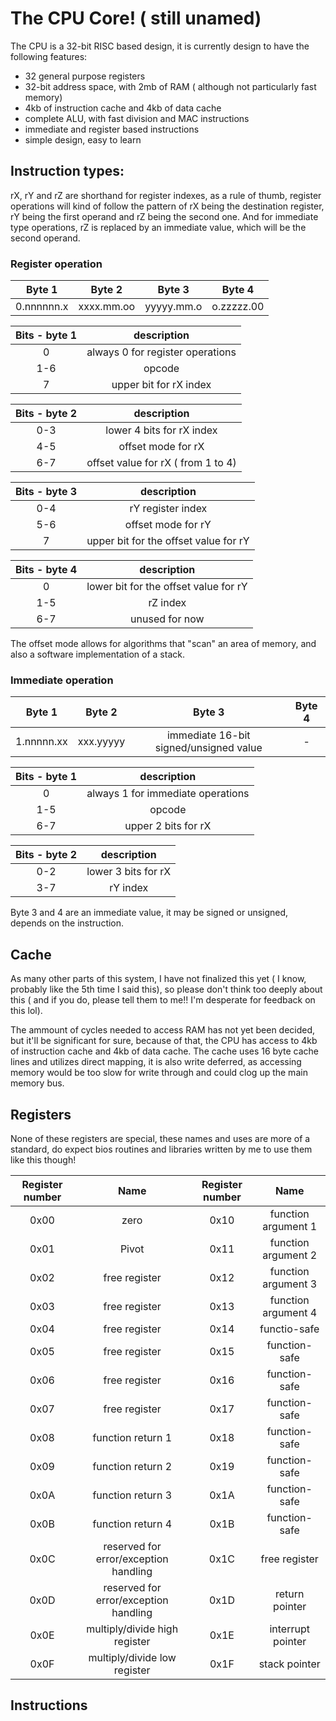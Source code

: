 # The CPU Core! ( still unamed)

The CPU is a 32-bit RISC based design, it is currently design to have the following features:

- 32 general purpose registers
- 32-bit address space, with 2mb of RAM ( although not particularly fast memory)
- 4kb of instruction cache and 4kb of data cache
- complete ALU, with fast division and MAC instructions
- immediate and register based instructions
- simple design, easy to learn

## Instruction types:

rX, rY and rZ are shorthand for register indexes, as a rule of thumb, register operations will kind of follow the pattern of rX being the destination register, rY being the first operand and rZ being the second one. And for immediate type operations, rZ is replaced by an immediate value, which will be the second operand.

### Register operation

| Byte 1 | Byte 2 | Byte 3 | Byte 4 | 
| :-: | :-: | :-: | :-: 
| 0.nnnnnn.x | xxxx.mm.oo | yyyyy.mm.o | o.zzzzz.00 |

| Bits - byte 1 | description |
| :-: | :-: |
| 0 | always 0 for register operations |
| 1-6 | opcode |
| 7 | upper bit for rX index |

| Bits - byte 2 | description |
| :-: | :-: |
| 0-3 | lower 4 bits for rX index |
| 4-5 | offset mode for rX |
| 6-7 | offset value for rX ( from 1 to 4)|

| Bits - byte 3 | description |
| :-: | :-: |
| 0-4 | rY register index |
| 5-6 | offset mode for rY |
| 7 | upper bit for the offset value for rY |

| Bits - byte 4 | description |
| :-: | :-: |
| 0 | lower bit for the offset value for rY |
| 1-5 | rZ index |
| 6-7 | unused for now |

The offset mode allows for algorithms that "scan" an area of memory, and also a software implementation of a stack.

### Immediate operation

| Byte 1 | Byte 2 | Byte 3 | Byte 4 | 
| :-: | :-: | :-: | :-: 
| 1.nnnnn.xx | xxx.yyyyy | immediate 16-bit signed/unsigned value | - |

| Bits - byte 1 | description |
| :-: | :-: |
| 0 | always 1 for immediate operations |
| 1-5| opcode |
| 6-7 | upper 2 bits for rX |

| Bits - byte 2 | description |
| :-: | :-: |
| 0-2 | lower 3 bits for rX |
| 3-7 | rY index |

Byte 3 and 4 are an immediate value, it may be signed or unsigned, depends on the instruction.


## Cache

As many other parts of this system, I have not finalized this yet ( I know, probably like the 5th time I said this), so please don't think too deeply about this ( and if you do, please tell them to me!! I'm desperate for feedback on this lol).

The ammount of cycles needed to access RAM has not yet been decided, but it'll be significant for sure, because of that, the CPU has access to 4kb of instruction cache and 4kb of data cache. The cache uses 16 byte cache lines and utilizes direct mapping, it is also write deferred, as accessing memory would be too slow for write through and could clog up the main memory bus.


## Registers

None of these registers are special, these names and uses are more of a standard, do expect bios routines and libraries written by me to use them like this though!

| Register number | Name | Register number | Name |
| :-: | :-: | :-: | :-: |
| 0x00 | zero | 0x10 | function argument 1 |
| 0x01 | Pivot | 0x11 | function argument 2 |
| 0x02 | free register | 0x12 | function argument 3 |
| 0x03 | free register | 0x13 | function argument 4 |
| 0x04 | free register | 0x14 | functio-safe |
| 0x05 | free register | 0x15 | function-safe |
| 0x06 | free register | 0x16 | function-safe |
| 0x07 | free register | 0x17 | function-safe |
| 0x08 | function return 1 | 0x18 | function-safe |
| 0x09 | function return 2 | 0x19 | function-safe |
| 0x0A | function return 3 | 0x1A | function-safe |
| 0x0B | function return 4 | 0x1B | function-safe |
| 0x0C | reserved for error/exception handling | 0x1C | free register |
| 0x0D | reserved for error/exception handling | 0x1D | return pointer |
| 0x0E | multiply/divide high register | 0x1E | interrupt pointer |
| 0x0F | multiply/divide low register | 0x1F | stack pointer |


## Instructions

